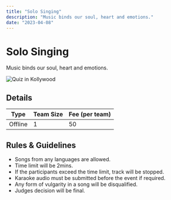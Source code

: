 ```yaml
---
title: "Solo Singing"
description: "Music binds our soul, heart and emotions."
date: "2023-04-08"
---
```


# Solo Singing

Music binds our soul, heart and emotions.

<img src="/posters/19.png" alt="Quiz in Kollywood" class="w-full lg:w-96 mx-auto object-cover" />

## Details

| Type    | Team Size     | Fee (per team) |
| ------- | ------------- | -------------- |
| Offline | 1             | 50             |

## Rules & Guidelines

-   Songs from any languages are allowed.
-   Time limit will be 2mins.
-   If the participants exceed the time limit, track will be stopped.
-   Karaoke audio must be submitted before the event if required.
-   Any form of vulgarity in a song will be disqualified.
-   Judges decision will be final.
